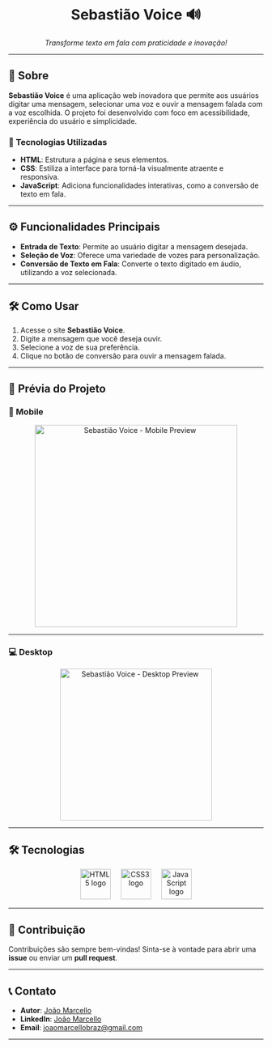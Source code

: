 <h1 align="center">Sebastião Voice 🔊</h1>

<p align="center">
  <i>Transforme texto em fala com praticidade e inovação!</i>
</p>

---

## 📖 Sobre

**Sebastião Voice** é uma aplicação web inovadora que permite aos usuários digitar uma mensagem, selecionar uma voz e ouvir a mensagem falada com a voz escolhida. O projeto foi desenvolvido com foco em acessibilidade, experiência do usuário e simplicidade.  

### 🚀 Tecnologias Utilizadas
- **HTML**: Estrutura a página e seus elementos.
- **CSS**: Estiliza a interface para torná-la visualmente atraente e responsiva.
- **JavaScript**: Adiciona funcionalidades interativas, como a conversão de texto em fala.

---

## ⚙️ Funcionalidades Principais

- **Entrada de Texto**: Permite ao usuário digitar a mensagem desejada.  
- **Seleção de Voz**: Oferece uma variedade de vozes para personalização.  
- **Conversão de Texto em Fala**: Converte o texto digitado em áudio, utilizando a voz selecionada.  

---

## 🛠️ Como Usar

1. Acesse o site **Sebastião Voice**.  
2. Digite a mensagem que você deseja ouvir.  
3. Selecione a voz de sua preferência.  
4. Clique no botão de conversão para ouvir a mensagem falada.  

---

## 🌟 Prévia do Projeto

### 📱 Mobile
<div align="center">
  <img height="400" src="https://github.com/Joaomarcellodev/Sebastiao_Voice/blob/main/git/Sebastiao_Voice_phone.png?raw=true" alt="Sebastião Voice - Mobile Preview" />
</div>

---

### 💻 Desktop
<div align="center">
  <img height="300" src="https://github.com/Joaomarcellodev/Sebastiao_Voice/blob/main/git/Sebatiao_Voice_desktop.png?raw=true" alt="Sebastião Voice - Desktop Preview" />
</div>

---

## 🛠️ Tecnologias
<div align="center">
  <img src="https://cdn.jsdelivr.net/gh/devicons/devicon/icons/html5/html5-original.svg" height="60" alt="HTML5 logo" />
  <img width="12" />
  <img src="https://cdn.jsdelivr.net/gh/devicons/devicon/icons/css3/css3-original.svg" height="60" alt="CSS3 logo" />
  <img width="12" />
  <img src="https://cdn.jsdelivr.net/gh/devicons/devicon/icons/javascript/javascript-original.svg" height="60" alt="JavaScript logo" />
</div>

---

## 🌟 Contribuição

Contribuições são sempre bem-vindas! Sinta-se à vontade para abrir uma **issue** ou enviar um **pull request**.

---

## 📞 Contato

- **Autor**: [João Marcello](https://github.com/Joaomarcellodev)  
- **LinkedIn**: [João Marcello](https://www.linkedin.com/in/joaomarcellodev/)  
- **Email**: joaomarcellobraz@gmail.com  

---
